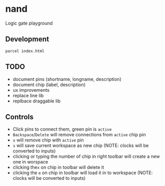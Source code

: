 # nand

Logic gate playground

## Development

```
parcel index.html
```

## TODO

 - document pins (shortname, longname, description)
 - document chip (label, description)
 - ux improvements
 - replace line lib
 - replbace draggable lib

## Controls

 - Click pins to connect them, green pin is `active`
 - `Backspace`/`Delete` will remove connections from `active` chip pin
 - `x` will remove chip with `active` pin
 - `s` will save current workspace as new chip (NOTE: clocks will be converted to inputs)
 - clicking or typing the number of chip in right toolbar will create a new  one in worspace
 - clicking the`x` on chip in toolbar will delete it
 - clicking the `e` on chip in toolbar will load it in to workspace (NOTE: clocks will be converted to inputs)

